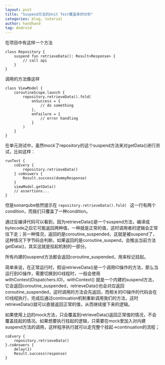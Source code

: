 ```yaml
---
layout: post
title: "Suspend方法的Unit Test覆盖率的分析"
categories: blog, tutorial
author: handhand
tag: Android
---
```

在项目中有这样一个方法
```
class Repository {
    suspend fun retrieveData(): Result<Response> {
        // call api
    }
}
```

调用的方法像这样
```
class ViewModel {
    coroutineScope.launch {
        repository.retrieveData().fold(
            onSuccess = {
                // do something
            },
            onFailure = {
                // error handling
            }
        )
    }
}
```

在单元测试中，虽然mock了repository的这个suspend方法来对getData()进行测试，比如这样：
```
runTest {
    coEvery {
        repository.retrieveData()
    } coAnswers {
        Result.success(dummyResponse)
    }
    viewModel.getData()
    // assertions...
}
```

但是sonarqube依然提示在 `repository.retrieveData().fold( ` 这一行有两个condition，而我们只覆盖了一种condition。

通过反编译代码可以看到，因为retrieveData()是一个suspend方法，编译成bytecode之后它可能返回两种值，一种就是正常的值，这时调用者的逻辑会正常往下走；另一种情况，返回的是coroutine_suspended，这就是被suspend了，这种情况下字节码会判断，如果返回的是coroutine_suspend，会推出当前方法getData()，其实这就是挂起机制的一部分。

所有内建的suspend方法都会返回coroutine_suspended，用来标记挂起。

简单来说，在正常运行时，假设retrieveData()是一个调用IO操作的方法，那么当运行到IO操作，需要切换到IO线程时，一般会使用withContext(Dispatchers.IO)，withContext() 就是一个内建的suspend方法，它会返回coroutine_suspended，retrieveData()也会对应返回coroutine_suspended，这时调用的方法会先返回，而相关的IO操作的代码会在IO线程执行，完成后通过continuation机制重新调用我们的方法，这时retrieveData()就可以直接返回正常的值，从而继续接下来的逻辑。

如果使用上边的mock方法，只会覆盖到retrieveData()返回正常值的情况，不会覆盖挂起的情况。如果想要执行挂起的逻辑，只需要在mock里加入对内建suspend方法的调用，这样程序执行就可以走完整个挂起->continuation的流程；
```
coEvery {
    repository.retrieveData()
}.coAnswers {
    delay(1)
    Result.success(response)
}
```
